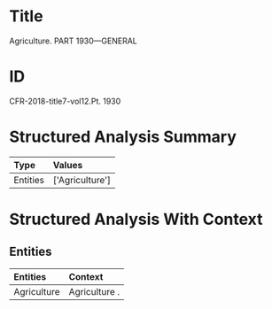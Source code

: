 # Title

 Agriculture. PART 1930—GENERAL


# ID

 CFR-2018-title7-vol12.Pt. 1930


# Structured Analysis Summary

| Type     | Values          |
|:---------|:----------------|
| Entities | ['Agriculture'] |


# Structured Analysis With Context

 


## Entities

| Entities    | Context       |
|:------------|:--------------|
| Agriculture | Agriculture . |


